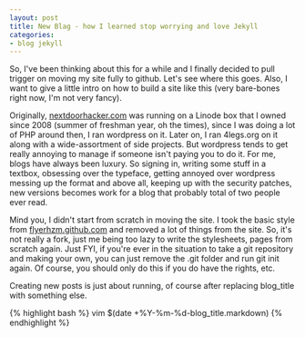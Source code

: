 ```yaml
---
layout: post
title: New Blag - how I learned stop worrying and love Jekyll
categories:
- blog jekyll
---
```


So, I've been thinking about this for a while and I finally decided to pull trigger on moving my site fully to github. Let's see where this goes. Also, I want to give a little intro on how to build a site like this (very bare-bones right now, I'm not very fancy). 

Originally, [nextdoorhacker.com](http://www.nextdoorhacker.com) was running on a Linode box that I owned since 2008 (summer of freshman year, oh the times), since I was doing a lot of PHP around then, I ran wordpress on it. Later on, I ran 4legs.org on it along with a wide-assortment of side projects. But wordpress tends to get really annoying to manage if someone isn't paying you to do it. For me, blogs have always been luxury. So signing in, writing some stuff in a textbox, obsessing over the typeface, getting annoyed over wordpress messing up the format and above all, keeping up with the security patches, new versions becomes work for a blog that probably total of two people ever read.

Mind you, I didn't start from scratch in moving the site. I took the basic style from [flyerhzm.github.com](http://flyerhzm.github.com) and removed a lot of things from the site. So, it's not really a fork, just me being too lazy to write the stylesheets, pages from scratch again. Just FYI, if you're ever in the situation to take a git repository and making your own, you can just remove the .git folder and run git init again. Of course, you should only do this if you do have the rights, etc.

Creating new posts is just about running, of course after replacing blog_title with something else.

{% highlight bash %}
vim $(date +%Y-%m-%d-blog_title.markdown)
{% endhighlight %}
